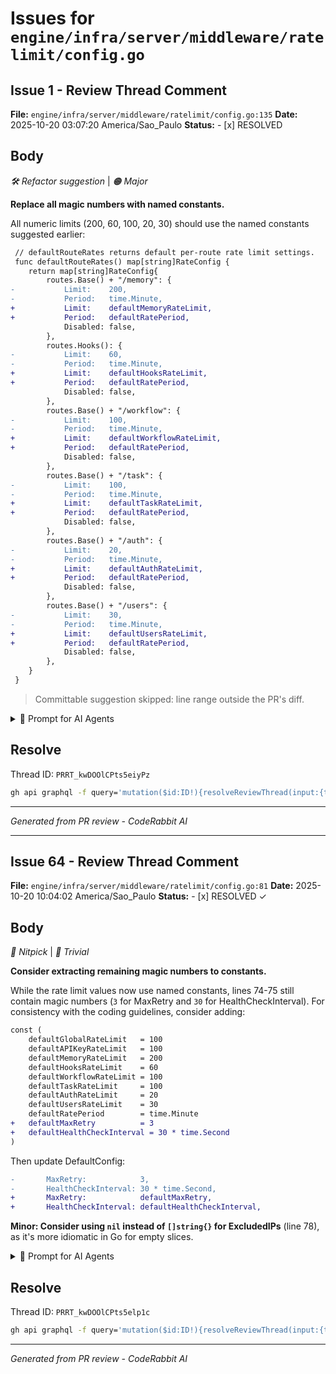 # Issues for `engine/infra/server/middleware/ratelimit/config.go`

## Issue 1 - Review Thread Comment

**File:** `engine/infra/server/middleware/ratelimit/config.go:135`
**Date:** 2025-10-20 03:07:20 America/Sao_Paulo
**Status:** - [x] RESOLVED

## Body

_🛠️ Refactor suggestion_ | _🟠 Major_

**Replace all magic numbers with named constants.**

All numeric limits (200, 60, 100, 20, 30) should use the named constants suggested earlier:

```diff
 // defaultRouteRates returns default per-route rate limit settings.
 func defaultRouteRates() map[string]RateConfig {
 	return map[string]RateConfig{
 		routes.Base() + "/memory": {
-			Limit:    200,
-			Period:   time.Minute,
+			Limit:    defaultMemoryRateLimit,
+			Period:   defaultRatePeriod,
 			Disabled: false,
 		},
 		routes.Hooks(): {
-			Limit:    60,
-			Period:   time.Minute,
+			Limit:    defaultHooksRateLimit,
+			Period:   defaultRatePeriod,
 			Disabled: false,
 		},
 		routes.Base() + "/workflow": {
-			Limit:    100,
-			Period:   time.Minute,
+			Limit:    defaultWorkflowRateLimit,
+			Period:   defaultRatePeriod,
 			Disabled: false,
 		},
 		routes.Base() + "/task": {
-			Limit:    100,
-			Period:   time.Minute,
+			Limit:    defaultTaskRateLimit,
+			Period:   defaultRatePeriod,
 			Disabled: false,
 		},
 		routes.Base() + "/auth": {
-			Limit:    20,
-			Period:   time.Minute,
+			Limit:    defaultAuthRateLimit,
+			Period:   defaultRatePeriod,
 			Disabled: false,
 		},
 		routes.Base() + "/users": {
-			Limit:    30,
-			Period:   time.Minute,
+			Limit:    defaultUsersRateLimit,
+			Period:   defaultRatePeriod,
 			Disabled: false,
 		},
 	}
 }
```



> Committable suggestion skipped: line range outside the PR's diff.

<details>
<summary>🤖 Prompt for AI Agents</summary>

```
In engine/infra/server/middleware/ratelimit/config.go around lines 89 to 123,
replace the hard-coded numeric rate limits (200, 60, 100, 20, 30) with the
previously suggested named constants (e.g., MemoryLimit, HooksLimit,
WorkflowLimit, TaskLimit, AuthLimit, UsersLimit); update the map entries to use
those constant identifiers instead of magic numbers and ensure the constants are
defined/visible in this package (or imported) and typed appropriately (int) so
the RateConfig fields compile.
```

</details>

<!-- This is an auto-generated comment by CodeRabbit -->

## Resolve

Thread ID: `PRRT_kwDOOlCPts5eiyPz`

```bash
gh api graphql -f query='mutation($id:ID!){resolveReviewThread(input:{threadId:$id}){thread{isResolved}}}' -F id=PRRT_kwDOOlCPts5eiyPz
```

---
*Generated from PR review - CodeRabbit AI*


---

## Issue 64 - Review Thread Comment

**File:** `engine/infra/server/middleware/ratelimit/config.go:81`
**Date:** 2025-10-20 10:04:02 America/Sao_Paulo
**Status:** - [x] RESOLVED ✓

## Body

_🧹 Nitpick_ | _🔵 Trivial_

**Consider extracting remaining magic numbers to constants.**

While the rate limit values now use named constants, lines 74-75 still contain magic numbers (`3` for MaxRetry and `30` for HealthCheckInterval). For consistency with the coding guidelines, consider adding:

```diff
const (
	defaultGlobalRateLimit   = 100
	defaultAPIKeyRateLimit   = 100
	defaultMemoryRateLimit   = 200
	defaultHooksRateLimit    = 60
	defaultWorkflowRateLimit = 100
	defaultTaskRateLimit     = 100
	defaultAuthRateLimit     = 20
	defaultUsersRateLimit    = 30
	defaultRatePeriod        = time.Minute
+	defaultMaxRetry          = 3
+	defaultHealthCheckInterval = 30 * time.Second
)
```

Then update DefaultConfig:
```diff
-		MaxRetry:            3,
-		HealthCheckInterval: 30 * time.Second,
+		MaxRetry:            defaultMaxRetry,
+		HealthCheckInterval: defaultHealthCheckInterval,
```

**Minor: Consider using `nil` instead of `[]string{}` for ExcludedIPs** (line 78), as it's more idiomatic in Go for empty slices.

<details>
<summary>🤖 Prompt for AI Agents</summary>

```
In engine/infra/server/middleware/ratelimit/config.go around lines 65 to 81,
replace the remaining magic numbers by introducing named constants (e.g., const
defaultMaxRetry = 3 and const defaultHealthCheckInterval = 30 * time.Second) and
use those constants in DefaultConfig for MaxRetry and HealthCheckInterval; also
change ExcludedIPs from an explicit empty slice ([]string{}) to nil to follow Go
idioms for empty slices. Ensure the new constants are declared at the top of the
file (or near other defaults) and update DefaultConfig to reference them.
```

</details>

<!-- This is an auto-generated comment by CodeRabbit -->

## Resolve

Thread ID: `PRRT_kwDOOlCPts5elp1c`

```bash
gh api graphql -f query='mutation($id:ID!){resolveReviewThread(input:{threadId:$id}){thread{isResolved}}}' -F id=PRRT_kwDOOlCPts5elp1c
```

---
*Generated from PR review - CodeRabbit AI*
